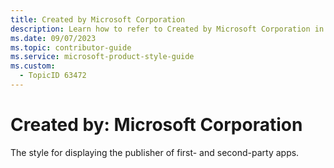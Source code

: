 ```yaml
---
title: Created by Microsoft Corporation
description: Learn how to refer to Created by Microsoft Corporation in your content.
ms.date: 09/07/2023
ms.topic: contributor-guide
ms.service: microsoft-product-style-guide
ms.custom:
  - TopicID 63472
---
```



# Created by: Microsoft Corporation

The style for displaying the publisher of first- and second-party apps.  
